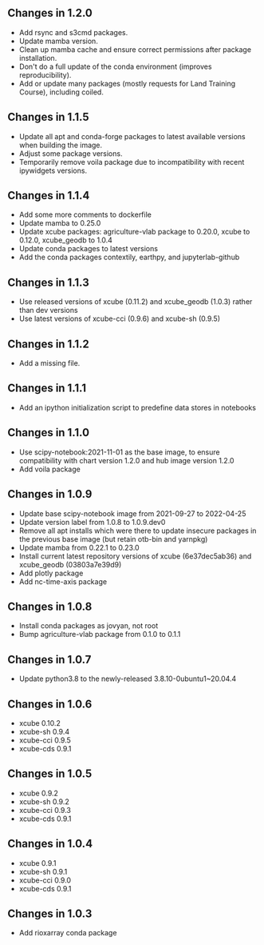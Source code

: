 ## Changes in 1.2.0

* Add rsync and s3cmd packages.
* Update mamba version.
* Clean up mamba cache and ensure correct permissions after package
  installation.
* Don't do a full update of the conda environment (improves reproducibility).
* Add or update many packages (mostly requests for Land Training Course),
  including coiled.

## Changes in 1.1.5

* Update all apt and conda-forge packages to latest available versions when
  building the image.
* Adjust some package versions.
* Temporarily remove voila package due to incompatibility with recent
  ipywidgets versions.

## Changes in 1.1.4

* Add some more comments to dockerfile
* Update mamba to 0.25.0
* Update xcube packages: agriculture-vlab package to 0.20.0, xcube to 0.12.0,
  xcube_geodb to 1.0.4
* Update conda packages to latest versions
* Add the conda packages contextily, earthpy, and jupyterlab-github

## Changes in 1.1.3

* Use released versions of xcube (0.11.2) and xcube_geodb (1.0.3) rather than
  dev versions
* Use latest versions of xcube-cci (0.9.6) and xcube-sh (0.9.5)  

## Changes in 1.1.2

* Add a missing file.

## Changes in 1.1.1

* Add an ipython initialization script to predefine data stores in notebooks

## Changes in 1.1.0

* Use scipy-notebook:2021-11-01 as the base image, to ensure compatibility
  with chart version 1.2.0 and hub image version 1.2.0
* Add voila package

## Changes in 1.0.9

* Update base scipy-notebook image from 2021-09-27 to 2022-04-25
* Update version label from 1.0.8 to 1.0.9.dev0
* Remove all apt installs which were there to update insecure packages
  in the previous base image (but retain otb-bin and yarnpkg)
* Update mamba from 0.22.1 to 0.23.0
* Install current latest repository versions of xcube (6e37dec5ab36) and
  xcube_geodb (03803a7e39d9)
* Add plotly package
* Add nc-time-axis package

## Changes in 1.0.8

* Install conda packages as jovyan, not root
* Bump agriculture-vlab package from 0.1.0 to 0.1.1

## Changes in 1.0.7

* Update python3.8 to the newly-released 3.8.10-0ubuntu1~20.04.4

## Changes in 1.0.6

* xcube 0.10.2
* xcube-sh 0.9.4
* xcube-cci 0.9.5
* xcube-cds 0.9.1

## Changes in 1.0.5

* xcube 0.9.2
* xcube-sh 0.9.2
* xcube-cci 0.9.3
* xcube-cds 0.9.1

## Changes in 1.0.4

* xcube 0.9.1
* xcube-sh 0.9.1
* xcube-cci 0.9.0
* xcube-cds 0.9.1

## Changes in 1.0.3

* Add rioxarray conda package
